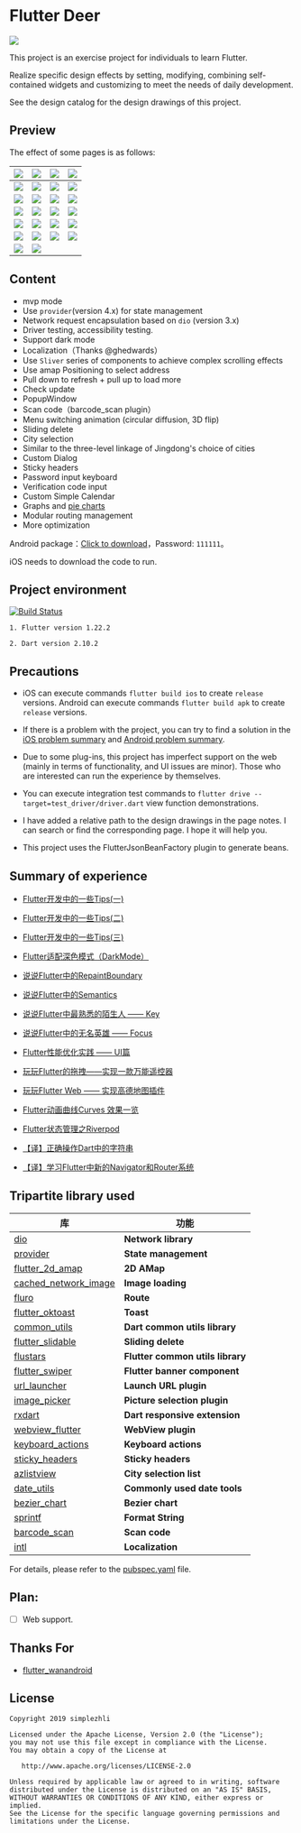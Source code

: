 # Flutter Deer

<img src="preview/logo.jpg"/>

This project is an exercise project for individuals to learn Flutter.

Realize specific design effects by setting, modifying, combining self-contained widgets and customizing to meet the needs of daily development.

See the design catalog for the design drawings of this project.

## Preview

The effect of some pages is as follows:

| ![](./preview/Screenshot_1.png)    |  ![](./preview/Screenshot_2.png)    | ![](./preview/Screenshot_3.png)   |  ![](./preview/Screenshot_4.png)   |
| :--------------------------------: | :---------------------------------: | :-------------------------------: | :-------------------------------:  |
| ![](./preview/Screenshot_5.png)    |  ![](./preview/Screenshot_6.png)    | ![](./preview/Screenshot_7.png)   |  ![](./preview/Screenshot_8.png)   |
| ![](./preview/Screenshot_9.png)    |  ![](./preview/Screenshot_10.png)   | ![](./preview/Screenshot_11.png)  |  ![](./preview/Screenshot_12.png)  |
| ![](./preview/Screenshot_13.png)   |  ![](./preview/Screenshot_14.png)   | ![](./preview/Screenshot_15.png)  |  ![](./preview/Screenshot_17.png)  |
| ![](./preview/Screenshot_18.png)   |  ![](./preview/Screenshot_19.png)   | ![](./preview/Screenshot_20.png)  |  ![](./preview/Screenshot_21.png)  |
| ![](./preview/Screenshot_22.jpg)   |  ![](./preview/Screenshot_23.jpg)   | ![](./preview/Screenshot_24.jpg)  |  ![](./preview/Screenshot_25.jpg)  |
| ![](./preview/Screenshot_26.jpg)   |  ![](./preview/Screenshot_27.jpg)   |  |  |

## Content

* mvp mode
* Use `provider`(version 4.x) for state management
* Network request encapsulation based on `dio` (version 3.x)
* Driver testing, accessibility testing.
* Support dark mode
* Localization（Thanks @ghedwards）  
* Use `Sliver` series of components to achieve complex scrolling effects
* Use amap Positioning to select address
* Pull down to refresh + pull up to load more
* Check update
* PopupWindow
* Scan code（barcode_scan plugin）
* Menu switching animation (circular diffusion, 3D flip)
* Sliding delete
* City selection
* Similar to the three-level linkage of Jingdong's choice of cities
* Custom Dialog
* Sticky headers
* Password input keyboard
* Verification code input
* Custom Simple Calendar
* Graphs and [pie charts](https://dartpad.cn/d06f8f737d6eb2d87978eb2d14b87864)
* Modular routing management
* More optimization


Android package：[Click to download](https://www.pgyer.com/gYXj)，Password: `111111`。

iOS needs to download the code to run.

## Project environment

[![Build Status](https://github.com/simplezhli/flutter_deer/workflows/flutter_deer%20driver/badge.svg?branch=master)](https://github.com/simplezhli/flutter_deer/actions?query=workflow%3A%22flutter_deer+driver%22+branch%3Amaster)

    1. Flutter version 1.22.2

    2. Dart version 2.10.2

## Precautions

- iOS can execute commands `flutter build ios` to create `release` versions. Android can execute commands `flutter build apk` to create `release` versions.

- If there is a problem with the project, you can try to find a solution in the [iOS problem summary](./doc/iOS问题汇总.md) and [Android problem summary](./doc/Android问题汇总.md).

- Due to some plug-ins, this project has imperfect support on the web (mainly in terms of functionality, and UI issues are minor). Those who are interested can run the experience by themselves.
        
- You can execute integration test commands to `flutter drive --target=test_driver/driver.dart` view function demonstrations.

- I have added a relative path to the design drawings in the page notes. I can search or find the corresponding page. I hope it will help you.

- This project uses the FlutterJsonBeanFactory plugin to generate beans. 

## Summary of experience

- [Flutter开发中的一些Tips(一)](https://weilu.blog.csdn.net/article/details/90546727)

- [Flutter开发中的一些Tips(二)](https://weilu.blog.csdn.net/article/details/94849020)

- [Flutter开发中的一些Tips(三)](https://weilu.blog.csdn.net/article/details/100108123)

- [Flutter适配深色模式（DarkMode）](https://weilu.blog.csdn.net/article/details/102531559)

- [说说Flutter中的RepaintBoundary](https://weilu.blog.csdn.net/article/details/103452637)

- [说说Flutter中的Semantics](https://weilu.blog.csdn.net/article/details/103823259)

- [说说Flutter中最熟悉的陌生人 —— Key](https://weilu.blog.csdn.net/article/details/104745624)

- [说说Flutter中的无名英雄 —— Focus](https://weilu.blog.csdn.net/article/details/107132031)

- [Flutter性能优化实践 —— UI篇](https://weilu.blog.csdn.net/article/details/106046434)

- [玩玩Flutter的拖拽——实现一款万能遥控器](https://weilu.blog.csdn.net/article/details/105237677)

- [玩玩Flutter Web —— 实现高德地图插件](https://weilu.blog.csdn.net/article/details/106465792)

- [Flutter动画曲线Curves 效果一览](https://weilu.blog.csdn.net/article/details/95632571)

- [Flutter状态管理之Riverpod](https://weilu.blog.csdn.net/article/details/108352306)

- [【译】正确操作Dart中的字符串](https://weilu.blog.csdn.net/article/details/107857569)

- [【译】学习Flutter中新的Navigator和Router系统](https://weilu.blog.csdn.net/article/details/108902282)
    
## Tripartite library used

| 库                         | 功能             |
| -------------------------- | --------------- |
| [dio](https://github.com/flutterchina/dio)                            | **Network library**       |
| [provider](https://github.com/rrousselGit/provider)                   | **State management**     |
| [flutter_2d_amap](https://github.com/simplezhli/flutter_2d_amap)      | **2D AMap**   |
| [cached_network_image](https://github.com/renefloor/flutter_cached_network_image)       | **Image loading**       |
| [fluro](https://github.com/theyakka/fluro)                            | **Route**     |
| [flutter_oktoast](https://github.com/OpenFlutter/flutter_oktoast)     | **Toast**        |
| [common_utils](https://github.com/Sky24n/common_utils)                | **Dart common utils library**     |
| [flutter_slidable](https://github.com/letsar/flutter_slidable)        | **Sliding delete**     |
| [flustars](https://github.com/Sky24n/flustars)                        | **Flutter common utils library**       |
| [flutter_swiper](https://github.com/best-flutter/flutter_swiper)      | **Flutter banner component**       |
| [url_launcher](https://github.com/flutter/plugins/tree/master/packages/url_launcher)   | **Launch URL plugin**       |
| [image_picker](https://github.com/flutter/plugins/tree/master/packages/image_picker)   | **Picture selection plugin** |
| [rxdart](https://github.com/ReactiveX/rxdart)                         | **Dart responsive extension** |
| [webview_flutter](https://github.com/flutter/plugins/tree/master/packages/webview_flutter)    | **WebView plugin**       |
| [keyboard_actions](https://github.com/diegoveloper/flutter_keyboard_actions)                  | **Keyboard actions**       |
| [sticky_headers](https://github.com/fluttercommunity/flutter_sticky_headers)   | **Sticky headers**       |
| [azlistview](https://github.com/flutterchina/azlistview)              | **City selection list**   |
| [date_utils](https://github.com/apptreesoftware/date_utils)           | **Commonly used date tools** |
| [bezier_chart](https://github.com/aeyrium/bezier-chart)               | **Bezier chart**       |
| [sprintf](https://github.com/Naddiseo/dart-sprintf)                   | **Format String**   |
| [barcode_scan](https://github.com/apptreesoftware/flutter_barcode_reader)     | **Scan code** |
| [intl](https://github.com/dart-lang/intl)     | **Localization** |

For details, please refer to the [pubspec.yaml](https://github.com/simplezhli/flutter_deer/blob/master/pubspec.yaml) file.  

## Plan:

* [ ] Web support.

## Thanks For

- [flutter_wanandroid](https://github.com/Sky24n/flutter_wanandroid)

## License

	Copyright 2019 simplezhli

    Licensed under the Apache License, Version 2.0 (the "License");
    you may not use this file except in compliance with the License.
    You may obtain a copy of the License at

       http://www.apache.org/licenses/LICENSE-2.0

    Unless required by applicable law or agreed to in writing, software
    distributed under the License is distributed on an "AS IS" BASIS,
    WITHOUT WARRANTIES OR CONDITIONS OF ANY KIND, either express or implied.
    See the License for the specific language governing permissions and
    limitations under the License.
